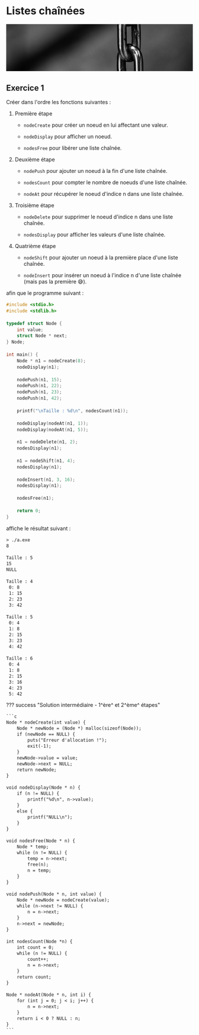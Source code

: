 # Listes chaînées

![chaines](../images/illustration/chaines.jpg)

## Exercice 1

Créer dans l'ordre les fonctions suivantes :

1. Première étape

    + `nodeCreate` pour créer un noeud en lui affectant une valeur.

    + `nodeDisplay` pour afficher un noeud.

    + `nodesFree` pour libérer une liste chaînée.

2. Deuxième étape

    + `nodePush` pour ajouter un noeud à la fin d'une liste chaînée.

    + `nodesCount` pour compter le nombre de noeuds d'une liste chaînée.

    + `nodeAt` pour récupérer le noeud d'indice n dans une liste chaînée.

3. Troisième étape

    + `nodeDelete` pour supprimer le noeud d'indice n dans une liste chaînée.

    + `nodesDisplay` pour afficher les valeurs d'une liste chaînée.

4. Quatrième étape

    + `nodeShift` pour ajouter un noeud à la première place d'une liste chaînée.

    + `nodeInsert` pour insérer un noeud à l'indice n d'une liste chaînée (mais pas la première 😅).

afin que le programme suivant :

```c
#include <stdio.h>
#include <stdlib.h>

typedef struct Node {
    int value;
    struct Node * next;
} Node;

int main() {
    Node * n1 = nodeCreate(8);
    nodeDisplay(n1);

    nodePush(n1, 15);
    nodePush(n1, 22);
    nodePush(n1, 23);
    nodePush(n1, 42);

    printf("\nTaille : %d\n", nodesCount(n1));

    nodeDisplay(nodeAt(n1, 1));
    nodeDisplay(nodeAt(n1, 5));

    n1 = nodeDelete(n1, 2);
    nodesDisplay(n1);

    n1 = nodeShift(n1, 4);
    nodesDisplay(n1);

    nodeInsert(n1, 3, 16);
    nodesDisplay(n1);

    nodesFree(n1);

    return 0;
}

```

affiche le résultat suivant :

```
> ./a.exe
8

Taille : 5
15
NULL

Taille : 4
 0: 8
 1: 15
 2: 23
 3: 42

Taille : 5
 0: 4
 1: 8
 2: 15
 3: 23
 4: 42

Taille : 6
 0: 4
 1: 8
 2: 15
 3: 16
 4: 23
 5: 42

```

??? success "Solution intermédiaire - 1^ère^ et 2^ème^ étapes"

    ```c
    Node * nodeCreate(int value) {
        Node * newNode = (Node *) malloc(sizeof(Node));
        if (newNode == NULL) {
            puts("Erreur d'allocation !");
            exit(-1);
        }
        newNode->value = value;
        newNode->next = NULL;
        return newNode;
    }

    void nodeDisplay(Node * n) {
        if (n != NULL) {
            printf("%d\n", n->value);
        }
        else {
            printf("NULL\n");
        }
    }

    void nodesFree(Node * n) {
        Node * temp;
        while (n != NULL) {
            temp = n->next;
            free(n);
            n = temp;
        }
    }

    void nodePush(Node * n, int value) {
        Node * newNode = nodeCreate(value);
        while (n->next != NULL) {
            n = n->next;
        }
        n->next = newNode;
    }

    int nodesCount(Node *n) {
        int count = 0;
        while (n != NULL) {
            count++;
            n = n->next;
        }
        return count;
    }

    Node * nodeAt(Node * n, int i) {
        for (int j = 0; j < i; j++) {
            n = n->next;
        }
        return i < 0 ? NULL : n;
    }
    ```
